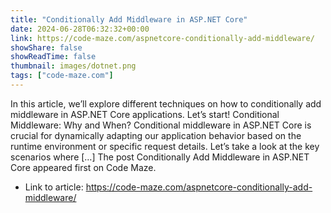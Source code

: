 ```yaml
---
title: "Conditionally Add Middleware in ASP.NET Core"
date: 2024-06-28T06:32:32+00:00
link: https://code-maze.com/aspnetcore-conditionally-add-middleware/
showShare: false
showReadTime: false
thumbnail: images/dotnet.png
tags: ["code-maze.com"]
---
```

In this article, we’ll explore different techniques on how to conditionally add middleware in ASP.NET Core applications. Let’s start! Conditional Middleware: Why and When? Conditional middleware in ASP.NET Core is crucial for dynamically adapting our application behavior based on the runtime environment or specific request details. Let’s take a look at the key scenarios where […]
The post Conditionally Add Middleware in ASP.NET Core appeared first on Code Maze.

- Link to article: https://code-maze.com/aspnetcore-conditionally-add-middleware/